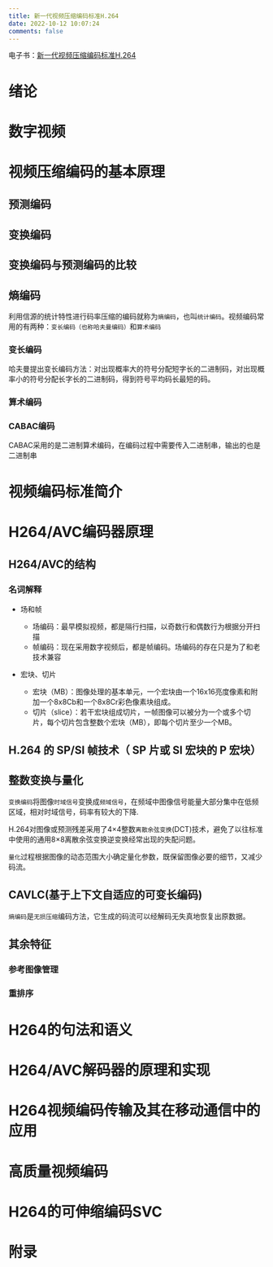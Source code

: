 ```yaml
---
title: 新一代视频压缩编码标准H.264
date: 2022-10-12 10:07:24
comments: false
---
```


电子书：[新一代视频压缩编码标准H.264](https://winddoing.coding.net/p/blog/d/docs/git/raw/master/multimedia/%E6%96%B0%E4%B8%80%E4%BB%A3%E8%A7%86%E9%A2%91%E5%8E%8B%E7%BC%A9%E7%BC%96%E7%A0%81%E6%A0%87%E5%87%86H.264.pdf)


# 绪论


# 数字视频


# 视频压缩编码的基本原理

## 预测编码

## 变换编码

## 变换编码与预测编码的比较

## 熵编码

利用信源的统计特性进行码率压缩的编码就称为`熵编码`，也叫`统计编码`。视频编码常用的有两种：`变长编码（也称哈夫曼编码）`和`算术编码`

### 变长编码

哈夫曼提出变长编码方法：对出现概率大的符号分配短字长的二进制码，对出现概率小的符号分配长字长的二进制码，得到符号平均码长最短的码。


### 算术编码

### CABAC编码

CABAC采用的是二进制算术编码，在编码过程中需要传入二进制串，输出的也是二进制串


# 视频编码标准简介


# H264/AVC编码器原理

## H264/AVC的结构

### 名词解释

- 场和帧
  - 场编码：最早模拟视频，都是隔行扫描，以奇数行和偶数行为根据分开扫描
  - 帧编码：现在采用数字视频后，都是帧编码。场编码的存在只是为了和老技术兼容

- 宏块、切片
  - 宏块（MB）：图像处理的基本单元，一个宏块由一个16x16亮度像素和附加一个8x8Cb和一个8x8Cr彩色像素块组成。
  - 切片（slice）：若干宏块组成切片，一帧图像可以被分为一个或多个切片，每个切片包含整数个宏块（MB），即每个切片至少一个MB。


## H.264 的 SP/SI 帧技术（ SP 片或 SI 宏块的 P 宏块）


## 整数变换与量化

`变换编码`将图像`时域信号`变换成`频域信号`，在频域中图像信号能量大部分集中在低频区域，相对时域信号，码率有较大的下降.

H.264对图像或预测残差采用了4×4整数`离散余弦变换`(DCT)技术，避免了以往标准中使用的通用8×8离散余弦变换逆变换经常出现的失配问题。

`量化`过程根据图像的动态范围大小确定量化参数，既保留图像必要的细节，又减少码流。

## CAVLC(基于上下文自适应的可变长编码)

`熵编码`是`无损压缩`编码方法，它生成的码流可以经解码无失真地恢复出原数据。


## 其余特征

### 参考图像管理

### 重排序




# H264的句法和语义



# H264/AVC解码器的原理和实现



# H264视频编码传输及其在移动通信中的应用



# 高质量视频编码



# H264的可伸缩编码SVC



# 附录
